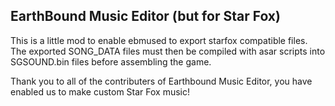 ## EarthBound Music Editor (but for Star Fox)
This is a little mod to enable ebmused to export starfox compatible files.
The exported SONG_DATA files must then be compiled with asar scripts into SGSOUND.bin files before assembling the game.

Thank you to all of the contributers of Earthbound Music Editor, you have enabled us to make custom Star Fox music!
